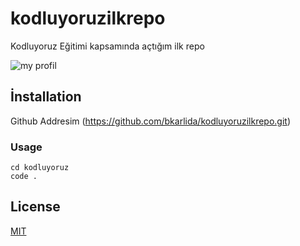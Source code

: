 # kodluyoruzilkrepo
Kodluyoruz Eğitimi kapsamında açtığım ilk repo



![my profil](/User/burakkarlidag/Desktop/kod.png)


##  İnstallation

Github Addresim (https://github.com/bkarlida/kodluyoruzilkrepo.git)

### Usage
```
cd kodluyoruz
code .
```

##  License

[MIT](https://choosealicense.com/licenses/mit/)